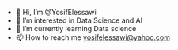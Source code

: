 - 👋 Hi, I’m @YosifElessawi
- 👀 I’m interested in Data Science and AI 
- 🌱 I’m currently learning Data science
- 📫 How to reach me yosifelessawi@yahoo.com

<!---
YosifElessawi/YosifElessawi is a ✨ special ✨ repository because its `README.md` (this file) appears on your GitHub profile.
You can click the Preview link to take a look at your changes.
--->

